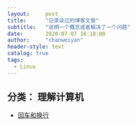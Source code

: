 ```yaml
---
layout:     post
title:      "记录读过的博客文章"
subtitle:   "说明一个概念或者解决了一个问题"
date:       2020-07-07 16:18:00
author:     "chanweiyan"
header-style: text
catalog: true
tags:
  - Linux
---
```


## 分类： 理解计算机

* [回车和换行](http://www.ruanyifeng.com/blog/2006/04/post_213.html)
